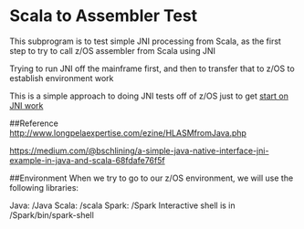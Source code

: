 # Scala to Assembler  Test

This subprogram is to test simple JNI processing from Scala, as the first step to try to call z/OS assembler from Scala using JNI

Trying to run JNI off the mainframe first, and then to transfer that to z/OS to establish environment work

This is a simple approach to doing JNI tests off of z/OS just to get [start on JNI work](https://medium.com/@bschlining/a-simple-java-native-interface-jni-example-in-java-and-scala-68fdafe76f5f)


##Reference
http://www.longpelaexpertise.com/ezine/HLASMfromJava.php

https://medium.com/@bschlining/a-simple-java-native-interface-jni-example-in-java-and-scala-68fdafe76f5f

##Environment
When we try to go to our z/OS environment, we will use the following libraries:

Java:  /Java
Scala:  /scala
Spark: /Spark
  Interactive shell is in /Spark/bin/spark-shell 
